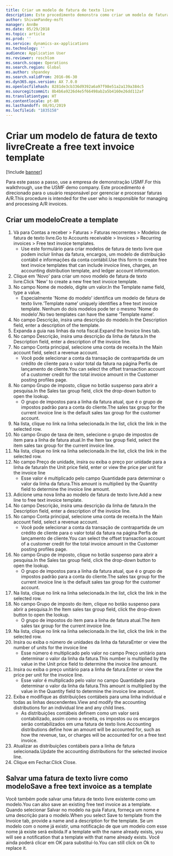 ```yaml
---
title: Criar um modelo de fatura de texto livre
description: Este procedimento demonstra como criar um modelo de fatura de texto livre.
author: ShivamPandey-msft
manager: AnnBe
ms.date: 05/29/2018
ms.topic: article
ms.prod: ''
ms.service: dynamics-ax-applications
ms.technology: ''
audience: Application User
ms.reviewer: roschlom
ms.search.scope: Operations
ms.search.region: Global
ms.author: shpandey
ms.search.validFrom: 2016-06-30
ms.dyn365.ops.version: AX 7.0.0
ms.openlocfilehash: 8281de3cb336d9392a6a97f98e51a2a139a384c5
ms.sourcegitcommit: 8b4b6a9226d4e5f66498ab2a5b4160e26dd112af
ms.translationtype: HT
ms.contentlocale: pt-BR
ms.lasthandoff: 08/01/2019
ms.locfileid: "1835158"
---
```

# <a name="create-a-free-text-invoice-template"></a><span data-ttu-id="a6aff-103">Criar um modelo de fatura de texto livre</span><span class="sxs-lookup"><span data-stu-id="a6aff-103">Create a free text invoice template</span></span>

[!include [banner](../includes/banner.md)]

<span data-ttu-id="a6aff-104">Para este passo a passo, use a empresa de demonstração USMF.</span><span class="sxs-lookup"><span data-stu-id="a6aff-104">For this walkthrough, use the USMF demo company.</span></span> <span data-ttu-id="a6aff-105">Este procedimento é direcionado para o usuário responsável por gerenciar e processar faturas A/R.</span><span class="sxs-lookup"><span data-stu-id="a6aff-105">This procedure is intended for the user who is responsible for managing and processing A/R invoices.</span></span>

## <a name="create-a-template"></a><span data-ttu-id="a6aff-106">Criar um modelo</span><span class="sxs-lookup"><span data-stu-id="a6aff-106">Create a template</span></span>

1. <span data-ttu-id="a6aff-107">Vá para Contas a receber > Faturas > Faturas recorrentes > Modelos de fatura de texto livre.</span><span class="sxs-lookup"><span data-stu-id="a6aff-107">Go to Accounts receivable > Invoices > Recurring invoices > Free text invoice templates.</span></span>
    * <span data-ttu-id="a6aff-108">Use este formulário para criar modelos de fatura de texto livre que podem incluir linhas da fatura, encargos, um modelo de distribuição contábil e informações da conta contábil.</span><span class="sxs-lookup"><span data-stu-id="a6aff-108">Use this form to create free text invoice templates that can include invoice lines, charges, an accounting distribution template, and ledger account information.</span></span>  
2. <span data-ttu-id="a6aff-109">Clique em 'Novo' para criar um novo modelo de fatura de texto livre.</span><span class="sxs-lookup"><span data-stu-id="a6aff-109">Click 'New' to create a new free text invoice template.</span></span>
3. <span data-ttu-id="a6aff-110">No campo Nome de modelo, digite um valor.</span><span class="sxs-lookup"><span data-stu-id="a6aff-110">In the Template name field, type a value.</span></span>
    * <span data-ttu-id="a6aff-111">Especialmente 'Nome do modelo' identifica um modelo de fatura de texto livre.</span><span class="sxs-lookup"><span data-stu-id="a6aff-111">‘Template name’ uniquely identifies a free text invoice template.</span></span> <span data-ttu-id="a6aff-112">Nenhum do dois modelos pode ter o mesmo 'Nome do modelo'.</span><span class="sxs-lookup"><span data-stu-id="a6aff-112">No two templates can have the same ‘Template name’.</span></span>  
4. <span data-ttu-id="a6aff-113">No campo Descrição, insira uma descrição do modelo.</span><span class="sxs-lookup"><span data-stu-id="a6aff-113">In the Description field, enter a description of the template.</span></span>
5. <span data-ttu-id="a6aff-114">Expanda a guia nas linhas da nota fiscal.</span><span class="sxs-lookup"><span data-stu-id="a6aff-114">Expand the Invoice lines tab.</span></span>
6. <span data-ttu-id="a6aff-115">No campo Descrição, insira uma descrição da linha de fatura.</span><span class="sxs-lookup"><span data-stu-id="a6aff-115">In the Description field, enter a description of the invoice line.</span></span>
7. <span data-ttu-id="a6aff-116">No campo Conta principal, selecione uma conta de receita.</span><span class="sxs-lookup"><span data-stu-id="a6aff-116">In the Main account field, select a revenue account.</span></span>
    * <span data-ttu-id="a6aff-117">Você pode selecionar a conta da transação de contrapartida de um crédito de cliente para o valor total da fatura na página Perfis de lançamento de cliente.</span><span class="sxs-lookup"><span data-stu-id="a6aff-117">You can select the offset transaction account of a customer credit for the total invoice amount in the Customer posting profiles page.</span></span>  
8. <span data-ttu-id="a6aff-118">No campo Grupo de imposto, clique no botão suspenso para abrir a pesquisa.</span><span class="sxs-lookup"><span data-stu-id="a6aff-118">In the Sales tax group field, click the drop-down button to open the lookup.</span></span>
    * <span data-ttu-id="a6aff-119">O grupo de impostos para a linha da fatura atual, que é o grupo de impostos padrão para a conta do cliente.</span><span class="sxs-lookup"><span data-stu-id="a6aff-119">The sales tax group for the current invoice line is the default sales tax group for the customer account.</span></span>  
9. <span data-ttu-id="a6aff-120">Na lista, clique no link na linha selecionada.</span><span class="sxs-lookup"><span data-stu-id="a6aff-120">In the list, click the link in the selected row.</span></span>
10. <span data-ttu-id="a6aff-121">No campo Grupo de taxa de item, selecione o grupo de impostos de item para a linha de fatura atual.</span><span class="sxs-lookup"><span data-stu-id="a6aff-121">In the Item tax group field, select the item sales tax group for the current invoice line.</span></span>
11. <span data-ttu-id="a6aff-122">Na lista, clique no link na linha selecionada.</span><span class="sxs-lookup"><span data-stu-id="a6aff-122">In the list, click the link in the selected row.</span></span>
12. <span data-ttu-id="a6aff-123">No campo Preço de unidade, insira ou exiba o preço por unidade para a linha de fatura</span><span class="sxs-lookup"><span data-stu-id="a6aff-123">In the Unit price field, enter or view the price per unit for the invoice line</span></span>
    * <span data-ttu-id="a6aff-124">Esse valor é multiplicado pelo campo Quantidade para determinar o valor da linha da fatura.</span><span class="sxs-lookup"><span data-stu-id="a6aff-124">This amount is multiplied by the Quantity field to determine the invoice line amount.</span></span>  
13. <span data-ttu-id="a6aff-125">Adicione uma nova linha ao modelo de fatura de texto livre.</span><span class="sxs-lookup"><span data-stu-id="a6aff-125">Add a new line to free text invoice template.</span></span>
14. <span data-ttu-id="a6aff-126">No campo Descrição, insira uma descrição da linha de fatura.</span><span class="sxs-lookup"><span data-stu-id="a6aff-126">In the Description field, enter a description of the invoice line.</span></span>
15. <span data-ttu-id="a6aff-127">No campo Conta principal, selecione uma conta de receita.</span><span class="sxs-lookup"><span data-stu-id="a6aff-127">In the Main account field, select a revenue account.</span></span>
    * <span data-ttu-id="a6aff-128">Você pode selecionar a conta da transação de contrapartida de um crédito de cliente para o valor total da fatura na página Perfis de lançamento de cliente.</span><span class="sxs-lookup"><span data-stu-id="a6aff-128">You can select the offset transaction account of a customer credit for the total invoice amount in the Customer posting profiles page.</span></span>  
16. <span data-ttu-id="a6aff-129">No campo Grupo de imposto, clique no botão suspenso para abrir a pesquisa.</span><span class="sxs-lookup"><span data-stu-id="a6aff-129">In the Sales tax group field, click the drop-down button to open the lookup.</span></span>
    * <span data-ttu-id="a6aff-130">O grupo de impostos para a linha da fatura atual, que é o grupo de impostos padrão para a conta do cliente.</span><span class="sxs-lookup"><span data-stu-id="a6aff-130">The sales tax group for the current invoice line is the default sales tax group for the customer account.</span></span>  
17. <span data-ttu-id="a6aff-131">Na lista, clique no link na linha selecionada.</span><span class="sxs-lookup"><span data-stu-id="a6aff-131">In the list, click the link in the selected row.</span></span>
18. <span data-ttu-id="a6aff-132">No campo Grupo de imposto do item, clique no botão suspenso para abrir a pesquisa.</span><span class="sxs-lookup"><span data-stu-id="a6aff-132">In the Item sales tax group field, click the drop-down button to open the lookup.</span></span>
    * <span data-ttu-id="a6aff-133">O grupo de impostos do item para a linha de fatura atual.</span><span class="sxs-lookup"><span data-stu-id="a6aff-133">The item sales tax group for the current invoice line.</span></span>  
19. <span data-ttu-id="a6aff-134">Na lista, clique no link na linha selecionada.</span><span class="sxs-lookup"><span data-stu-id="a6aff-134">In the list, click the link in the selected row.</span></span>
20. <span data-ttu-id="a6aff-135">Insira ou exiba o número de unidades da linha da fatura</span><span class="sxs-lookup"><span data-stu-id="a6aff-135">Enter or view the number of units for the invoice line</span></span>
    * <span data-ttu-id="a6aff-136">Esse número é multiplicado pelo valor no campo Preço unitário para determinar o valor da linha da fatura.</span><span class="sxs-lookup"><span data-stu-id="a6aff-136">This number is multiplied by the value in the Unit price field to determine the invoice line amount.</span></span>  
21. <span data-ttu-id="a6aff-137">Insira ou exiba o preço unitário para a linha de fatura.</span><span class="sxs-lookup"><span data-stu-id="a6aff-137">Enter or view the price per unit for the invoice line.</span></span> 
    * <span data-ttu-id="a6aff-138">Esse valor é multiplicado pelo valor no campo Quantidade para determinar o valor da linha da fatura.</span><span class="sxs-lookup"><span data-stu-id="a6aff-138">This amount is multiplied by the value in the Quantity field to determine the invoice line amount.</span></span>  
22. <span data-ttu-id="a6aff-139">Exiba e modifique as distribuições contábeis para uma linha individual e todas as linhas descendentes.</span><span class="sxs-lookup"><span data-stu-id="a6aff-139">View and modify the accounting distributions for an individual line and any child lines.</span></span>
    * <span data-ttu-id="a6aff-140">As distribuições contábeis definem como um valor será contabilizado, assim como a receita, os impostos ou os encargos serão contabilizados em uma fatura de texto livre.</span><span class="sxs-lookup"><span data-stu-id="a6aff-140">Accounting distributions define how an amount will be accounted for, such as how the revenue, tax, or charges will be accounted for on a free text invoice.</span></span>  
23. <span data-ttu-id="a6aff-141">Atualizar as distribuições contábeis para a linha de fatura selecionada.</span><span class="sxs-lookup"><span data-stu-id="a6aff-141">Update the accounting distributions for the selected invoice line.</span></span>
24. <span data-ttu-id="a6aff-142">Clique em Fechar.</span><span class="sxs-lookup"><span data-stu-id="a6aff-142">Click Close.</span></span>

## <a name="save-a-free-text-invoice-as-a-template"></a><span data-ttu-id="a6aff-143">Salvar uma fatura de texto livre como modelo</span><span class="sxs-lookup"><span data-stu-id="a6aff-143">Save a free text invoice as a template</span></span>
<span data-ttu-id="a6aff-144">Você também pode salvar uma fatura de texto livre existente como um modelo.</span><span class="sxs-lookup"><span data-stu-id="a6aff-144">You can also save an existing free text invoice as a template.</span></span> <span data-ttu-id="a6aff-145">Quando selecionar Salvar no modelo na guia Fatura, forneça um nome e uma descrição para o modelo.</span><span class="sxs-lookup"><span data-stu-id="a6aff-145">When you select Save to template from the Invoice tab, provide a name and a description for the template.</span></span> <span data-ttu-id="a6aff-146">Se um modelo com o nome já existir, uma notificação de que um modelo com esse nome já existe será exibida.</span><span class="sxs-lookup"><span data-stu-id="a6aff-146">If a template with the name already exists, you will see a notification that a template with that name already exists.</span></span> <span data-ttu-id="a6aff-147">Você ainda poderá clicar em OK para substituí-lo.</span><span class="sxs-lookup"><span data-stu-id="a6aff-147">You can still click on Ok to replace it.</span></span> 
